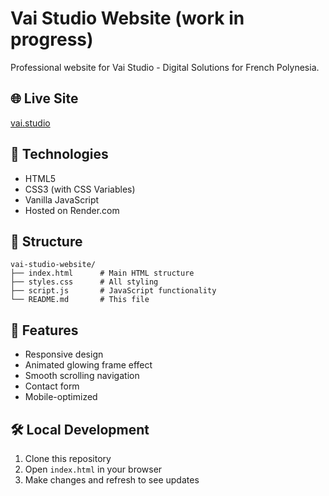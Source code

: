# Vai Studio Website (work in progress)

Professional website for Vai Studio - Digital Solutions for French Polynesia.

## 🌐 Live Site
[vai.studio](https://vai.studio)

## 🚀 Technologies
- HTML5
- CSS3 (with CSS Variables)
- Vanilla JavaScript
- Hosted on Render.com

## 📁 Structure
```
vai-studio-website/
├── index.html      # Main HTML structure
├── styles.css      # All styling
├── script.js       # JavaScript functionality
└── README.md       # This file
```

## 🎨 Features
- Responsive design
- Animated glowing frame effect
- Smooth scrolling navigation
- Contact form
- Mobile-optimized

## 🛠️ Local Development
1. Clone this repository
2. Open `index.html` in your browser
3. Make changes and refresh to see updates

